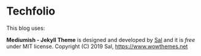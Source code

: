 # Techfolio

<!---
[Live Demo](https://wowthemesnet.github.io/mediumish-theme-jekyll/) &nbsp; | &nbsp; [Download](https://github.com/wowthemesnet/mediumish-theme-jekyll/archive/master.zip) &nbsp; | &nbsp; [Documentation](https://bootstrapstarter.com/bootstrap-templates/template-mediumish-bootstrap-jekyll/) &nbsp; | &nbsp; [Buy me a coffee](https://www.wowthemes.net/donate/)
![mediumish](assets/images/mediumish-jekyll-template.png)
-->



This blog uses:

**Mediumish - Jekyll Theme** is designed and developed by [Sal](https://www.wowthemes.net) and it is *free* under MIT license. Copyright (C) 2019 Sal, https://www.wowthemes.net



